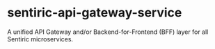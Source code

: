 # sentiric-api-gateway-service
A unified API Gateway and/or Backend-for-Frontend (BFF) layer for all Sentiric microservices.
